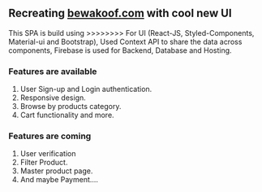 ## Recreating [bewakoof.com](https://www.bewakoof.com/) with cool new UI

This SPA is build using >>>>>>>>
For UI (React-JS, Styled-Components, Material-ui and Bootstrap),
Used Context API to share the data across components,
Firebase is used for Backend, Database and Hosting.


### Features are available 

1. User Sign-up and Login authentication.
2. Responsive design.
3. Browse by products category.
4. Cart functionality and more.


### Features are coming

1. User verification
2. Filter Product.
3. Master product page.
4. And maybe Payment.... 
